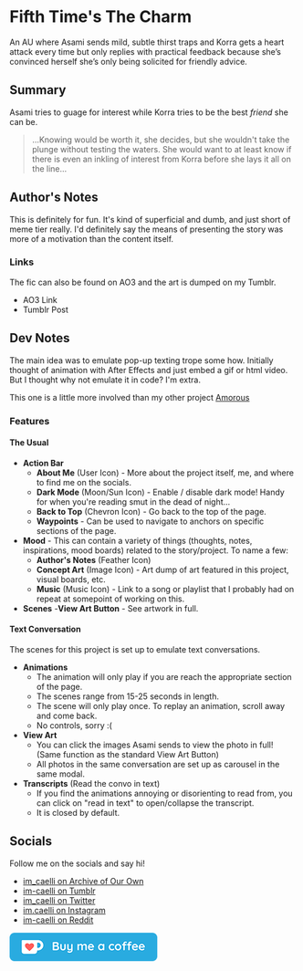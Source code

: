 # Fifth Time's The Charm

An AU where Asami sends mild, subtle thirst traps and Korra gets a heart attack every time but only replies with practical feedback because she’s convinced herself she’s only being solicited for friendly advice.


## Summary

Asami tries to guage for interest while Korra tries to be the best *friend* she can be.

> &hellip;Knowing would be worth it, she decides, but she wouldn't take the plunge without testing the waters. She would want to at least know if there is even an inkling of interest from Korra before she lays it all on the line&hellip;


## Author's Notes

This is definitely for fun. It's kind of superficial and dumb, and just short of meme tier really. I'd definitely say the means of presenting the story was more of a motivation than the content itself.

### Links

The fic can also be found on AO3 and the art is dumped on my Tumblr.

- AO3 Link
- Tumblr Post

## Dev Notes

The main idea was to emulate pop-up texting trope some how. Initially thought of animation with After Effects and just embed a gif or html video. But I thought why not emulate it in code? I'm extra.

This one is a little more involved than my other project [Amorous](https://cael.li/amorous/)

### Features

#### The Usual

- **Action Bar**
  - **About Me** (User Icon) - More about the project itself, me, and where to find me on the socials.
  - **Dark Mode** (Moon/Sun Icon) - Enable / disable dark mode! Handy for when you're reading smut in the dead of night...
  - **Back to Top** (Chevron Icon) - Go back to the top of the page.
  - **Waypoints** - Can be used to navigate to anchors on specific sections of the page.
- **Mood** - This can contain a variety of things (thoughts, notes, inspirations, mood boards) related to the story/project. To name a few:
  - **Author's Notes** (Feather Icon)
  - **Concept Art** (Image Icon) - Art dump of art featured in this project, visual boards, etc.
  - **Music** (Music Icon) - Link to a song or playlist that I probably had on repeat at somepoint of working on this.
- **Scenes**
  -**View Art Button** - See artwork in full.


#### Text Conversation

The scenes for this project is set up to emulate text conversations.

- **Animations**
  - The animation will only play if you are reach the appropriate section of the page.
  - The scenes range from 15-25 seconds in length.
  - The scene will only play once. To replay an animation, scroll away and come back.
  - No controls, sorry :(
- **View Art**
  - You can click the images Asami sends to view the photo in full! (Same function as the standard View Art Button)
  - All photos in the same conversation are set up as carousel in the same modal.
- **Transcripts** (Read the convo in text)
  - If you find the animations annoying or disorienting to read from, you can click on "read in text" to open/collapse the transcript.
  - It is closed by default.

## Socials

Follow me on the socials and say hi! 

- [im_caelli on Archive of Our Own](https://archiveofourown.org/users/im_caelli/works)
- [im-caelli on Tumblr](https://im-caelli.tumblr.com/)
- [im_caelli on Twitter](https://twitter.com/im_caelli)
- [im.caelli on Instagram](https://www.instagram.com/im.caelli/)
- [im-caelli on Reddit](https://www.reddit.com/user/im-caelli)

[![kofi.com/caelli](img/kofi.png)](https://ko-fi.com/caelli)

